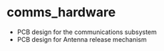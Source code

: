 # comms_hardware

- PCB design for the communications subsystem
- PCB design for Antenna release mechanism
